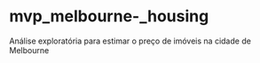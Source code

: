 # mvp_melbourne-_housing
Análise exploratória para estimar o preço de imóveis na cidade de Melbourne

